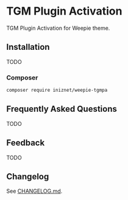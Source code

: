 # TGM Plugin Activation
TGM Plugin Activation for Weepie theme.

## Installation
TODO

### Composer
~~~sh
composer require iniznet/weepie-tgmpa
~~~

## Frequently Asked Questions

TODO

## Feedback
TODO

## Changelog
See [CHANGELOG.md](CHANGELOG.md).
